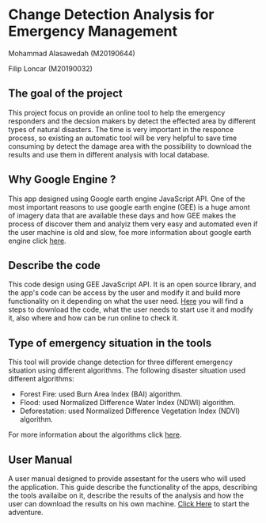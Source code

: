 # Change Detection Analysis for Emergency Management
 Mohammad Alasawedah (M20190644)

 Filip Loncar  (M20190032)

## The goal of the project
This project focus on provide an online tool to help the emergency responders and the decsion makers by detect the effected area by different types of natural disasters. The time is very important in the responce process, so existing an automatic tool will be very helpful to save time consuming by detect the damage area with the possibility to download the results and use them in different analysis with local database.  

## Why Google Engine ?
This app designed using Google earth engine JavaScript API. One of the most important reasons to use google earth engine (GEE) is a huge amont of imagery data that are available these days and how GEE makes the process of discover them and analyiz them very easy and automated even if the user machine is old and slow, foe more information about google earth engine click [here](googleEngine.md).

## Describe the code 
This code design using GEE JavaScript API. It is an open source library, and the app's code can be access by the user and modify it and build more functionality on it depending on what the user need. [Here](codeUse.md) you will find a steps to download the code, what the user needs to start use it and modify it, also where and how can be run online to check it. 

## Type of emergency situation in the tools
This tool will provide change detection for three different emergency situation using different algorithms. 
The following disaster situation used different algorithms:

* Forest Fire: used Burn Area Index (BAI) algorithm.
* Flood: used Normalized Difference Water Index (NDWI) algorithm.
* Deforestation: used Normalized Difference Vegetation Index (NDVI) algorithm.

For more information about the algorithms click [here](algorithms.md).

## User Manual
A user manual designed to provide assestant for the users who will used the application. This guide describe the functionality of the apps, describing the tools availaibe on it, describe the results of the analysis and how the user can download the results on his own machine. [Click Here](userManual.md) to start the adventure.  





